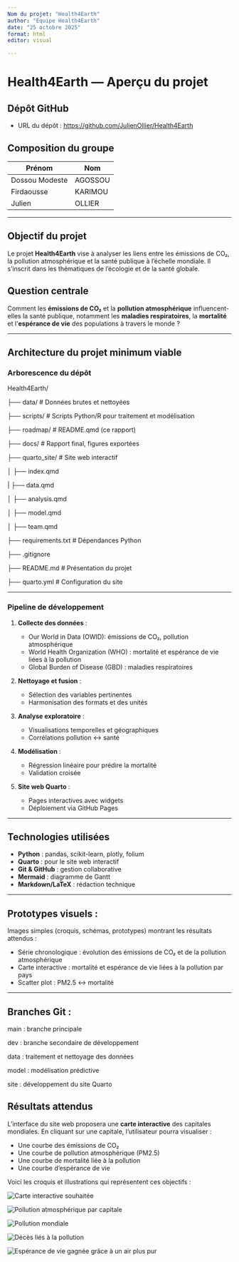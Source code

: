 ```yaml
---
Nom du projet: "Health4Earth"
author: "Équipe Health4Earth"
date: "25 octobre 2025"
format: html
editor: visual

---
```


# Health4Earth — Aperçu du projet

## Dépôt GitHub
- URL du dépôt : https://github.com/JulienOllier/Health4Earth

## Composition du groupe
| Prénom            | Nom             | 
|-------------------|-----------------|
| Dossou Modeste    | AGOSSOU         | 
| Firdaousse        | KARIMOU         | 
| Julien            | OLLIER          | 

---

## Objectif du projet
Le projet **Health4Earth** vise à analyser les liens entre les émissions de CO₂, la pollution atmosphérique et 
la santé publique à l’échelle mondiale. Il s’inscrit dans les thématiques de l’écologie et de la santé globale.

## Question centrale
Comment les **émissions de CO₂** et la **pollution atmosphérique** influencent-elles la santé publique, notamment les **maladies 
respiratoires**, la **mortalité** et l'**espérance de vie** des populations à travers le monde ?

---

## Architecture du projet minimum viable
### Arborescence du dépôt
Health4Earth/

├── data/             # Données brutes et nettoyées

├── scripts/          # Scripts Python/R pour traitement et modélisation 

├── roadmap/          # README.qmd (ce rapport) 

├── docs/             # Rapport final, figures exportées

├── quarto_site/      # Site web interactif

│ ├── index.qmd

| ├── data.qmd 

│ ├── analysis.qmd 

│ ├── model.qmd 

│ ├── team.qmd 

├── requirements.txt # Dépendances Python 

├── .gitignore 

├── README.md        # Présentation du projet

├── quarto.yml       # Configuration du site

---

### Pipeline de développement
1. **Collecte des données** :
   - Our World in Data (OWID): émissions de CO₂, pollution atmosphérique
   - World Health Organization (WHO) : mortalité et espérance de vie liées à la pollution
   - Global Burden of Disease (GBD) : maladies respiratoires
   
2. **Nettoyage et fusion** :
   - Sélection des variables pertinentes
   - Harmonisation des formats et des unités

3. **Analyse exploratoire** :
   - Visualisations temporelles et géographiques
   - Corrélations pollution ↔ santé

4. **Modélisation** :
   - Régression linéaire pour prédire la mortalité
   - Validation croisée

5. **Site web Quarto** :
   - Pages interactives avec widgets
   - Déploiement via GitHub Pages

---

## Technologies utilisées
- **Python** : pandas, scikit-learn, plotly, folium
- **Quarto** : pour le site web interactif
- **Git & GitHub** : gestion collaborative
- **Mermaid** : diagramme de Gantt
- **Markdown/LaTeX** : rédaction technique

---

## Prototypes visuels :
Images simples (croquis, schémas, prototypes) montrant les résultats attendus :
- Série chronologique : évolution des émissions de CO₂ et de la pollution atmosphérique
- Carte interactive : mortalité et espérance de vie liées à la pollution par pays
- Scatter plot : PM2.5 ↔ mortalité

---

## Branches Git :
main : branche principale

dev : branche secondaire de développement

data : traitement et nettoyage des données

model : modélisation prédictive

site : développement du site Quarto


## Résultats attendus

L’interface du site web proposera une **carte interactive** des capitales mondiales. En cliquant sur une capitale, l’utilisateur pourra visualiser :

- Une courbe des émissions de CO₂
- Une courbe de pollution atmosphérique (PM2.5)
- Une courbe de mortalité liée à la pollution
- Une courbe d’espérance de vie

Voici les croquis et illustrations qui représentent ces objectifs :

![Carte interactive souhaitée](C:/Users/dmago/Documents/projet/docs/Carte_Interactive_Souhaitee.png)

![Pollution atmosphérique par capitale](C:/Users/dmago/Documents/projet/docs/Air_Pollution_Per_Capital.jpg)

![Pollution mondiale](C:/Users/dmago/Documents/docs/projet/Air-Pollution-Around-the-World.jpg)

![Décès liés à la pollution](C:/Users/dmago/Documents/docs/projet/Die_Of_Air_pollution.jpg)

![Espérance de vie gagnée grâce à un air plus pur](C:/Users/dmago/Documents/projet/docs/Life_Expectancy_From_Cleaner_Air.jpg)

